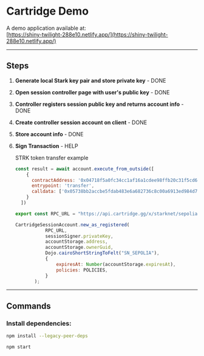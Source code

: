 # Cartridge Demo

A demo application available at:  
[https://shiny-twilight-288e10.netlify.app/](https://shiny-twilight-288e10.netlify.app/)

---

## Steps

1. **Generate local Stark key pair and store private key** - DONE

2. **Open session controller page with user's public key** - DONE

3. **Controller registers session public key and returns account info** - DONE

4. **Create controller session account on client** - DONE

5. **Store account info** - DONE

6. **Sign Transaction** - HELP

    STRK token transfer example

    ```javascript    
    const result = await account.execute_from_outside([
        {
          contractAddress: '0x04718f5a0fc34cc1af16a1cdee98ffb20c31f5cd61d6ab07201858f4287c938d',
          entrypoint: 'transfer',
          calldata: ['0x05738bb2accbe5fdab483e6a682736c8c00a6913ed984d7ba17d9dd3f2714f52', '0x0'],
        }
      ])
    ```

     ```javascript 
     export const RPC_URL = "https://api.cartridge.gg/x/starknet/sepolia?paymaster=false";

    CartridgeSessionAccount.new_as_registered(
                RPC_URL,
                sessionSigner.privateKey,
                accountStorage.address,
                accountStorage.ownerGuid,
                Dojo.cairoShortStringToFelt("SN_SEPOLIA"),
                {
                    expiresAt: Number(accountStorage.expiresAt),
                    policies: POLICIES,
                }
            );
     ```

---

## Commands

### Install dependencies:

```bash
npm install --legacy-peer-deps

npm start





